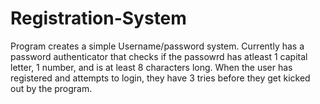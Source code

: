 # Registration-System
Program creates a simple Username/password system.
Currently has a password authenticator that checks if the passowrd has atleast 1 capital letter, 1 number, and is at least 8 characters long.
When the user has registered and attempts to login, they have 3 tries before they get kicked out by the program.
